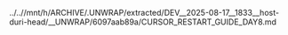 ../..//mnt/h/ARCHIVE/.UNWRAP/extracted/DEV__2025-08-17__1833__host-duri-head/__UNWRAP/6097aab89a/CURSOR_RESTART_GUIDE_DAY8.md